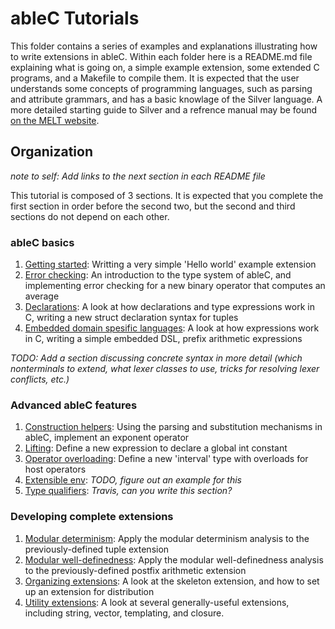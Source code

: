 # ableC Tutorials
This folder contains a series of examples and explanations illustrating how to write extensions in ableC.  Within each folder here is a README.md file explaining what is going on, a simple example extension, some extended C programs, and a Makefile to compile them.  It is expected that the user understands some concepts of programming languages, such as parsing and attribute grammars, and has a basic knowlage of the Silver language.  A more detailed starting guide to Silver and a refrence manual may be found [on the MELT website](http://melt.cs.umn.edu/silver/doc/).

## Organization
*note to self: Add links to the next section in each README file*

This tutorial is composed of 3 sections.  It is expected that you complete the first section in order before the second two, but the second and third sections do not depend on each other.  

### ableC basics
1. [Getting started](getting_started/): Writting a very simple 'Hello world' example extension
2. [Error checking](error_checking/): An introduction to the type system of ableC, and implementing error checking for a new binary operator that computes an average
3. [Declarations](declarations/): A look at how declarations and type expressions work in C, writing a new struct declaration syntax for tuples
4. [Embedded domain spesific languages](embedded_dsl/): A look at how expressions work in C, writing a simple embedded DSL, prefix arithmetic expressions

*TODO: Add a section discussing concrete syntax in more detail (which nonterminals to extend, what lexer classes to use, tricks for resolving lexer conflicts, etc.)*

### Advanced ableC features
1. [Construction helpers](construction/): Using the parsing and substitution mechanisms in ableC, implement an exponent operator
2. [Lifting](lifting/): Define a new expression to declare a global int constant
3. [Operator overloading](overloading/): Define a new 'interval' type with overloads for host operators
4. [Extensible env](extended_env/): *TODO, figure out an example for this*
5. [Type qualifiers](type_qualifiers/): *Travis, can you write this section?*

### Developing complete extensions
1. [Modular determinism](mda/): Apply the modular determinism analysis to the previously-defined tuple extension
2. [Modular well-definedness](mwda/): Apply the modular well-definedness analysis to the previously-defined postfix arithmetic extension
3. [Organizing extensions](organization/): A look at the skeleton extension, and how to set up an extension for distribution
4. [Utility extensions](util/): A look at several generally-useful extensions, including string, vector, templating, and closure.  
